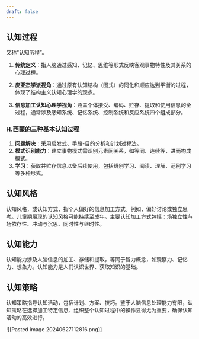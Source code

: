 ```yaml
---
draft: false
---
```

## 认知过程  
  
又称“认知历程”。  
  
1. **传统定义**：指人脑通过感知、记忆、思维等形式反映客观事物特性及其关系的心理过程。  
  
2. **皮亚杰学派视角**：通过原有认知结构（图式）的同化和顺应达到平衡的过程，体现了结构主义认知心理学的观点。  
  
3. **信息加工认知心理学视角**：涵盖个体接受、编码、贮存、提取和使用信息的全过程，通常涉及感知系统、记忆系统、控制系统和反应系统四个组成部分。  
  
### H.西蒙的三种基本认知过程  
  
1. **问题解决**：采用启发式、手段-目的分析和计划过程法。  
2. **模式识别能力**：建立事物模式需识别元素间关系，如等同、连续等，进而构成模式。  
3. **学习**：获取并贮存信息以备后续使用，包括辨别学习、阅读、理解、范例学习等多种形式。
  
## 认知风格  
  
认知风格，或认知方式，指个人偏好的信息加工方式。例如，偏好讨论或独立思考。儿童期展现的认知风格可能持续至成年。主要认知加工方式包括：场独立性与场依存性、冲动与沉思、同时性与继时性。
  
## 认知能力  
  
认知能力涉及人脑信息的加工、存储和提取，等同于智力概念，如观察力、记忆力、想象力。认知能力是人们认识世界、获取知识的基础。
  
## 认知策略  
  
认知策略指导认知活动，包括计划、方案、技巧。鉴于人脑信息处理能力有限，认知策略在选择加工特定信息、组织整个认知过程中的操作显得尤为重要，确保认知活动的高效进行。

![[Pasted image 20240627112816.png]]